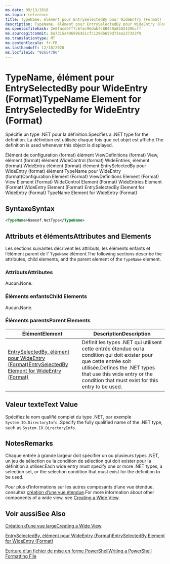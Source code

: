 ```yaml
---
ms.date: 09/13/2016
ms.topic: reference
title: TypeName, élément pour EntrySelectedBy pour WideEntry (Format)
description: TypeName, élément pour EntrySelectedBy pour WideEntry (Format)
ms.openlocfilehash: 2e0facd6ff7c6fec96dabf488449a8502429bcff
ms.sourcegitcommit: ba7315a496986451cfc1296b659d73ea2373d3f0
ms.translationtype: MT
ms.contentlocale: fr-FR
ms.lasthandoff: 12/10/2020
ms.locfileid: "92654786"
---
```

# <a name="typename-element-for-entryselectedby-for-wideentry-format"></a><span data-ttu-id="9873e-103">TypeName, élément pour EntrySelectedBy pour WideEntry (Format)</span><span class="sxs-lookup"><span data-stu-id="9873e-103">TypeName Element for EntrySelectedBy for WideEntry (Format)</span></span>

<span data-ttu-id="9873e-104">Spécifie un type .NET pour la définition.</span><span class="sxs-lookup"><span data-stu-id="9873e-104">Specifies a .NET type for the definition.</span></span> <span data-ttu-id="9873e-105">La définition est utilisée chaque fois que cet objet est affiché.</span><span class="sxs-lookup"><span data-stu-id="9873e-105">The definition is used whenever this object is displayed.</span></span>

<span data-ttu-id="9873e-106">Élément de configuration (format) élément ViewDefinitions (format) View, élément (format) élément WideControl (format) WideEntries, élément (format) WideEntry élément (format) élément EntrySelectedBy pour WideEntry (format) élément TypeName pour WideEntry (format)</span><span class="sxs-lookup"><span data-stu-id="9873e-106">Configuration Element (Format) ViewDefinitions Element (Format) View Element (Format) WideControl Element (Format) WideEntries Element (Format) WideEntry Element (Format) EntrySelectedBy Element for WideEntry (Format) TypeName Element for WideEntry (Format)</span></span>

## <a name="syntax"></a><span data-ttu-id="9873e-107">Syntaxe</span><span class="sxs-lookup"><span data-stu-id="9873e-107">Syntax</span></span>

```xml
<TypeName>Nameof.NetType</TypeName>
```

## <a name="attributes-and-elements"></a><span data-ttu-id="9873e-108">Attributs et éléments</span><span class="sxs-lookup"><span data-stu-id="9873e-108">Attributes and Elements</span></span>

<span data-ttu-id="9873e-109">Les sections suivantes décrivent les attributs, les éléments enfants et l’élément parent de l' `TypeName` élément.</span><span class="sxs-lookup"><span data-stu-id="9873e-109">The following sections describe the attributes, child elements, and the parent element of the `TypeName` element.</span></span>

### <a name="attributes"></a><span data-ttu-id="9873e-110">Attributs</span><span class="sxs-lookup"><span data-stu-id="9873e-110">Attributes</span></span>

<span data-ttu-id="9873e-111">Aucun.</span><span class="sxs-lookup"><span data-stu-id="9873e-111">None.</span></span>

### <a name="child-elements"></a><span data-ttu-id="9873e-112">Éléments enfants</span><span class="sxs-lookup"><span data-stu-id="9873e-112">Child Elements</span></span>

<span data-ttu-id="9873e-113">Aucun.</span><span class="sxs-lookup"><span data-stu-id="9873e-113">None.</span></span>

### <a name="parent-elements"></a><span data-ttu-id="9873e-114">Éléments parents</span><span class="sxs-lookup"><span data-stu-id="9873e-114">Parent Elements</span></span>

|<span data-ttu-id="9873e-115">Élément</span><span class="sxs-lookup"><span data-stu-id="9873e-115">Element</span></span>|<span data-ttu-id="9873e-116">Description</span><span class="sxs-lookup"><span data-stu-id="9873e-116">Description</span></span>|
|-------------|-----------------|
|[<span data-ttu-id="9873e-117">EntrySelectedBy, élément pour WideEntry (Format)</span><span class="sxs-lookup"><span data-stu-id="9873e-117">EntrySelectedBy Element for WideEntry (Format)</span></span>](./entryselectedby-element-for-wideentry-format.md)|<span data-ttu-id="9873e-118">Définit les types .NET qui utilisent cette entrée étendue ou la condition qui doit exister pour que cette entrée soit utilisée.</span><span class="sxs-lookup"><span data-stu-id="9873e-118">Defines the .NET types that use this wide entry or the condition that must exist for this entry to be used.</span></span>|

## <a name="text-value"></a><span data-ttu-id="9873e-119">Valeur texte</span><span class="sxs-lookup"><span data-stu-id="9873e-119">Text Value</span></span>

<span data-ttu-id="9873e-120">Spécifiez le nom qualifié complet du type .NET, par exemple `System.IO.DirectoryInfo` .</span><span class="sxs-lookup"><span data-stu-id="9873e-120">Specify the fully qualified name of the .NET type, such as `System.IO.DirectoryInfo`.</span></span>

## <a name="remarks"></a><span data-ttu-id="9873e-121">Notes</span><span class="sxs-lookup"><span data-stu-id="9873e-121">Remarks</span></span>

<span data-ttu-id="9873e-122">Chaque entrée à grande largeur doit spécifier un ou plusieurs types .NET, un jeu de sélection ou la condition de sélection qui doit exister pour la définition à utiliser.</span><span class="sxs-lookup"><span data-stu-id="9873e-122">Each wide entry must specify one or more .NET types, a selection set, or the selection condition that must exist for the definition to be used.</span></span>

<span data-ttu-id="9873e-123">Pour plus d’informations sur les autres composants d’une vue étendue, consultez [création d’une vue étendue](./creating-a-wide-view.md).</span><span class="sxs-lookup"><span data-stu-id="9873e-123">For more information about other components of a wide view, see [Creating a Wide View](./creating-a-wide-view.md).</span></span>

## <a name="see-also"></a><span data-ttu-id="9873e-124">Voir aussi</span><span class="sxs-lookup"><span data-stu-id="9873e-124">See Also</span></span>

[<span data-ttu-id="9873e-125">Création d’une vue large</span><span class="sxs-lookup"><span data-stu-id="9873e-125">Creating a Wide View</span></span>](./creating-a-wide-view.md)

[<span data-ttu-id="9873e-126">EntrySelectedBy, élément pour WideEntry (Format)</span><span class="sxs-lookup"><span data-stu-id="9873e-126">EntrySelectedBy Element for WideEntry (Format)</span></span>](./entryselectedby-element-for-wideentry-format.md)

[<span data-ttu-id="9873e-127">Écriture d’un fichier de mise en forme PowerShell</span><span class="sxs-lookup"><span data-stu-id="9873e-127">Writing a PowerShell Formatting File</span></span>](./writing-a-powershell-formatting-file.md)
